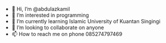 - 👋 Hi, I’m @abdulazkamil
- 👀 I’m interested in programming
- 🌱 I’m currently learning Islamic University of Kuantan Singingi
- 💞️ I’m looking to collaborate on anyone
- 📫 How to reach me on phone 085274797469

<!---
abdulazkamil/abdulazkamil is a ✨ special ✨ repository because its `README.md` (this file) appears on your GitHub profile.
You can click the Preview link to take a look at your changes.
--->
